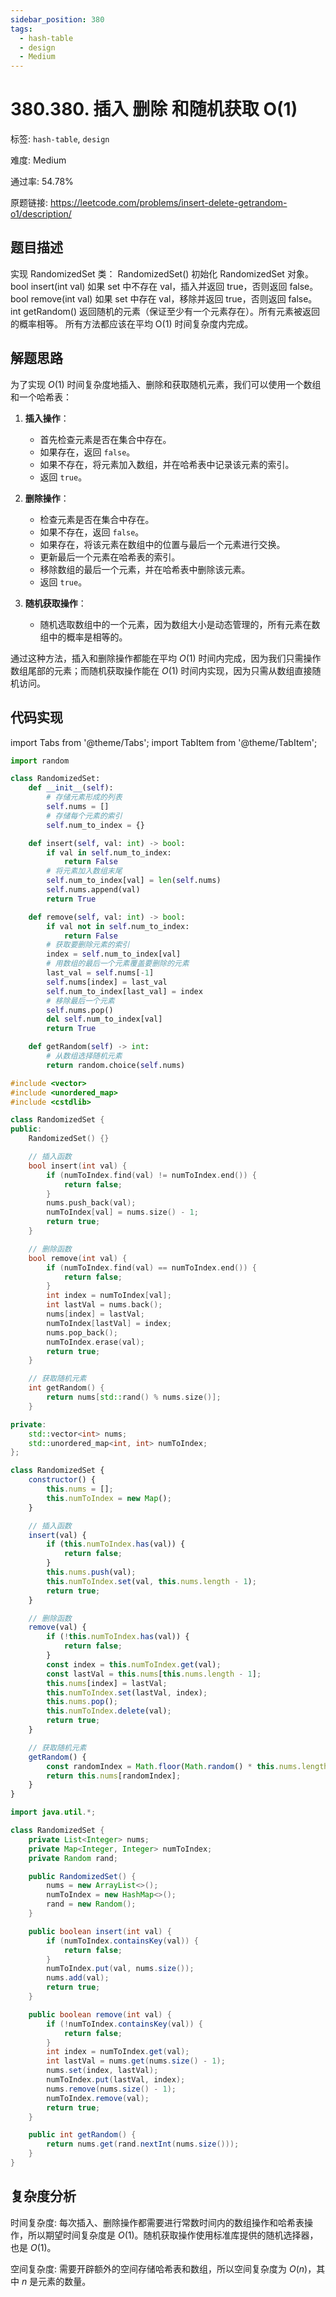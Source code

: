 ```yaml
---
sidebar_position: 380
tags:
  - hash-table
  - design
  - Medium
---
```


# 380.380. 插入 删除 和随机获取 O(1)

标签: `hash-table`, `design`

难度: Medium

通过率: 54.78%

原题链接: https://leetcode.com/problems/insert-delete-getrandom-o1/description/

## 题目描述
实现 RandomizedSet 类： RandomizedSet() 初始化 RandomizedSet 对象。 bool insert(int val) 如果 set 中不存在 val，插入并返回 true，否则返回 false。 bool remove(int val) 如果 set 中存在 val，移除并返回 true，否则返回 false。 int getRandom() 返回随机的元素（保证至少有一个元素存在）。所有元素被返回的概率相等。 所有方法都应该在平均 O(1) 时间复杂度内完成。

## 解题思路
为了实现 $O(1)$ 时间复杂度地插入、删除和获取随机元素，我们可以使用一个数组和一个哈希表：

1. **插入操作**：
   - 首先检查元素是否在集合中存在。
   - 如果存在，返回 `false`。
   - 如果不存在，将元素加入数组，并在哈希表中记录该元素的索引。
   - 返回 `true`。

2. **删除操作**：
   - 检查元素是否在集合中存在。
   - 如果不存在，返回 `false`。
   - 如果存在，将该元素在数组中的位置与最后一个元素进行交换。
   - 更新最后一个元素在哈希表的索引。
   - 移除数组的最后一个元素，并在哈希表中删除该元素。
   - 返回 `true`。

3. **随机获取操作**：
   - 随机选取数组中的一个元素，因为数组大小是动态管理的，所有元素在数组中的概率是相等的。

通过这种方法，插入和删除操作都能在平均 $O(1)$ 时间内完成，因为我们只需操作数组尾部的元素；而随机获取操作能在 $O(1)$ 时间内实现，因为只需从数组直接随机访问。

## 代码实现
import Tabs from '@theme/Tabs';
import TabItem from '@theme/TabItem';

<Tabs>
<TabItem value="python" label="Python">

```python
import random

class RandomizedSet:
    def __init__(self):
        # 存储元素形成的列表
        self.nums = []
        # 存储每个元素的索引
        self.num_to_index = {}

    def insert(self, val: int) -> bool:
        if val in self.num_to_index:
            return False
        # 将元素加入数组末尾
        self.num_to_index[val] = len(self.nums)
        self.nums.append(val)
        return True

    def remove(self, val: int) -> bool:
        if val not in self.num_to_index:
            return False
        # 获取要删除元素的索引
        index = self.num_to_index[val]
        # 用数组的最后一个元素覆盖要删除的元素
        last_val = self.nums[-1]
        self.nums[index] = last_val
        self.num_to_index[last_val] = index
        # 移除最后一个元素
        self.nums.pop()
        del self.num_to_index[val]
        return True

    def getRandom(self) -> int:
        # 从数组选择随机元素
        return random.choice(self.nums)
```

</TabItem>
<TabItem value="cpp" label="C++">

```cpp
#include <vector>
#include <unordered_map>
#include <cstdlib>

class RandomizedSet {
public:
    RandomizedSet() {}

    // 插入函数
    bool insert(int val) {
        if (numToIndex.find(val) != numToIndex.end()) {
            return false;
        }
        nums.push_back(val);
        numToIndex[val] = nums.size() - 1;
        return true;
    }

    // 删除函数
    bool remove(int val) {
        if (numToIndex.find(val) == numToIndex.end()) {
            return false;
        }
        int index = numToIndex[val];
        int lastVal = nums.back();
        nums[index] = lastVal;
        numToIndex[lastVal] = index;
        nums.pop_back();
        numToIndex.erase(val);
        return true;
    }

    // 获取随机元素
    int getRandom() {
        return nums[std::rand() % nums.size()];
    }

private:
    std::vector<int> nums;
    std::unordered_map<int, int> numToIndex;
};
```

</TabItem>
<TabItem value="javascript" label="JavaScript">

```javascript
class RandomizedSet {
    constructor() {
        this.nums = [];
        this.numToIndex = new Map();
    }

    // 插入函数
    insert(val) {
        if (this.numToIndex.has(val)) {
            return false;
        }
        this.nums.push(val);
        this.numToIndex.set(val, this.nums.length - 1);
        return true;
    }

    // 删除函数
    remove(val) {
        if (!this.numToIndex.has(val)) {
            return false;
        }
        const index = this.numToIndex.get(val);
        const lastVal = this.nums[this.nums.length - 1];
        this.nums[index] = lastVal;
        this.numToIndex.set(lastVal, index);
        this.nums.pop();
        this.numToIndex.delete(val);
        return true;
    }

    // 获取随机元素
    getRandom() {
        const randomIndex = Math.floor(Math.random() * this.nums.length);
        return this.nums[randomIndex];
    }
}
```

</TabItem>
<TabItem value="java" label="Java">

```java
import java.util.*;

class RandomizedSet {
    private List<Integer> nums;
    private Map<Integer, Integer> numToIndex;
    private Random rand;

    public RandomizedSet() {
        nums = new ArrayList<>();
        numToIndex = new HashMap<>();
        rand = new Random();
    }

    public boolean insert(int val) {
        if (numToIndex.containsKey(val)) {
            return false;
        }
        numToIndex.put(val, nums.size());
        nums.add(val);
        return true;
    }

    public boolean remove(int val) {
        if (!numToIndex.containsKey(val)) {
            return false;
        }
        int index = numToIndex.get(val);
        int lastVal = nums.get(nums.size() - 1);
        nums.set(index, lastVal);
        numToIndex.put(lastVal, index);
        nums.remove(nums.size() - 1);
        numToIndex.remove(val);
        return true;
    }

    public int getRandom() {
        return nums.get(rand.nextInt(nums.size()));
    }
}
```

</TabItem>
</Tabs>

## 复杂度分析
时间复杂度: 每次插入、删除操作都需要进行常数时间内的数组操作和哈希表操作，所以期望时间复杂度是 $O(1)$。随机获取操作使用标准库提供的随机选择器，也是 $O(1)$。  
  
空间复杂度: 需要开辟额外的空间存储哈希表和数组，所以空间复杂度为 $O(n)$，其中 $n$ 是元素的数量。
